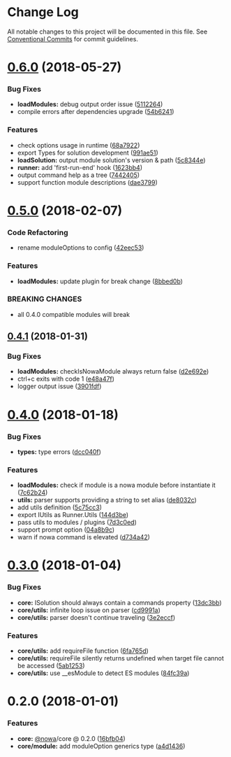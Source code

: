 # Change Log

All notable changes to this project will be documented in this file.
See [Conventional Commits](https://conventionalcommits.org) for commit guidelines.

<a name="0.6.0"></a>
# [0.6.0](https://github.com/nowa-webpack/nowa2/compare/@nowa/core@0.5.0...@nowa/core@0.6.0) (2018-05-27)


### Bug Fixes

* **loadModules:** debug output order issue ([5112264](https://github.com/nowa-webpack/nowa2/commit/5112264))
* compile errors after dependencies upgrade ([54b6241](https://github.com/nowa-webpack/nowa2/commit/54b6241))


### Features

* check options usage in runtime ([68a7922](https://github.com/nowa-webpack/nowa2/commit/68a7922))
* export Types for solution development ([991ae51](https://github.com/nowa-webpack/nowa2/commit/991ae51))
* **loadSolution:** output module solution's version & path ([5c8344e](https://github.com/nowa-webpack/nowa2/commit/5c8344e))
* **runner:** add 'first-run-end' hook ([1623bb4](https://github.com/nowa-webpack/nowa2/commit/1623bb4))
* output command help as a tree ([7442405](https://github.com/nowa-webpack/nowa2/commit/7442405))
* support function module descriptions ([dae3799](https://github.com/nowa-webpack/nowa2/commit/dae3799))




<a name="0.5.0"></a>
# [0.5.0](https://github.com/nowa-webpack/nowa2/compare/@nowa/core@0.4.1...@nowa/core@0.5.0) (2018-02-07)


### Code Refactoring

* rename moduleOptions to config ([42eec53](https://github.com/nowa-webpack/nowa2/commit/42eec53))


### Features

* **loadModules:** update plugin for break change ([8bbed0b](https://github.com/nowa-webpack/nowa2/commit/8bbed0b))


### BREAKING CHANGES

* all 0.4.0 compatible modules will break




<a name="0.4.1"></a>
## [0.4.1](https://github.com/nowa-webpack/nowa2/compare/@nowa/core@0.4.0...@nowa/core@0.4.1) (2018-01-31)


### Bug Fixes

* **loadModules:** checkIsNowaModule always return false ([d2e692e](https://github.com/nowa-webpack/nowa2/commit/d2e692e))
* ctrl+c exits with code 1 ([e48a47f](https://github.com/nowa-webpack/nowa2/commit/e48a47f))
* logger output issue ([3901fdf](https://github.com/nowa-webpack/nowa2/commit/3901fdf))




<a name="0.4.0"></a>
# [0.4.0](https://github.com/nowa-webpack/nowa2/compare/@nowa/core@0.3.0...@nowa/core@0.4.0) (2018-01-18)


### Bug Fixes

* **types:** type errors ([dcc040f](https://github.com/nowa-webpack/nowa2/commit/dcc040f))


### Features

* **loadModules:** check if module is a nowa module before instantiate it ([7c62b24](https://github.com/nowa-webpack/nowa2/commit/7c62b24))
* **utils:** parser supports providing a string to set alias ([de8032c](https://github.com/nowa-webpack/nowa2/commit/de8032c))
* add utils definition ([5c75cc3](https://github.com/nowa-webpack/nowa2/commit/5c75cc3))
* export IUtils as Runner.Utils ([144d3be](https://github.com/nowa-webpack/nowa2/commit/144d3be))
* pass utils to modules / plugins ([7d3c0ed](https://github.com/nowa-webpack/nowa2/commit/7d3c0ed))
* support prompt option ([04a8b9c](https://github.com/nowa-webpack/nowa2/commit/04a8b9c))
* warn if nowa command is elevated ([d734a42](https://github.com/nowa-webpack/nowa2/commit/d734a42))




<a name="0.3.0"></a>
# [0.3.0](https://github.com/nowa-webpack/nowa2/compare/@nowa/core@0.2.0...@nowa/core@0.3.0) (2018-01-04)


### Bug Fixes

* **core:** ISolution should always contain a commands property ([13dc3bb](https://github.com/nowa-webpack/nowa2/commit/13dc3bb))
* **core/utils:** infinite loop issue on parser ([cd9991a](https://github.com/nowa-webpack/nowa2/commit/cd9991a))
* **core/utils:** parser doesn't continue traveling ([3e2eccf](https://github.com/nowa-webpack/nowa2/commit/3e2eccf))


### Features

* **core/utils:** add requireFile function ([6fa765d](https://github.com/nowa-webpack/nowa2/commit/6fa765d))
* **core/utils:** requireFile silently returns undefined when target file cannot be accessed ([5ab1253](https://github.com/nowa-webpack/nowa2/commit/5ab1253))
* **core/utils:** use __esModule to detect ES modules ([84fc39a](https://github.com/nowa-webpack/nowa2/commit/84fc39a))




<a name="0.2.0"></a>
# 0.2.0 (2018-01-01)


### Features

* **core:** [@nowa](https://github.com/nowa)/core @ 0.2.0 ([16bfb04](https://github.com/nowa-webpack/nowa2/commit/16bfb04))
* **core/module:** add moduleOption generics type ([a4d1436](https://github.com/nowa-webpack/nowa2/commit/a4d1436))
